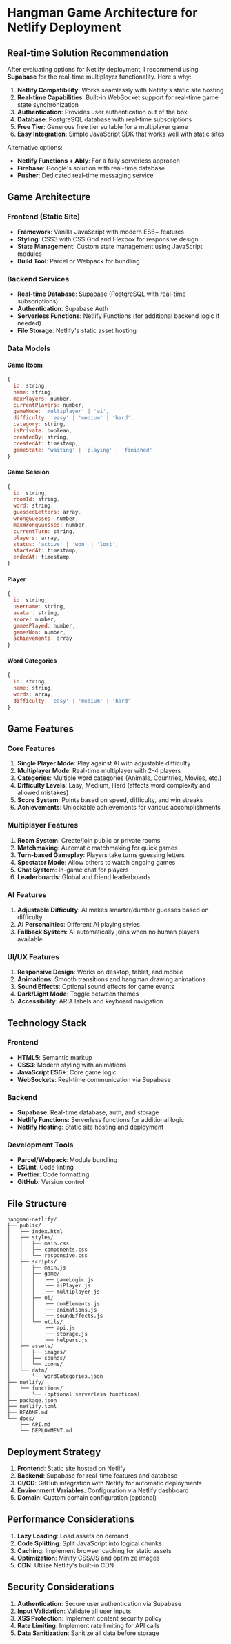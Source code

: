 # Hangman Game Architecture for Netlify Deployment

## Real-time Solution Recommendation

After evaluating options for Netlify deployment, I recommend using **Supabase** for the real-time multiplayer functionality. Here's why:

1. **Netlify Compatibility**: Works seamlessly with Netlify's static site hosting
2. **Real-time Capabilities**: Built-in WebSocket support for real-time game state synchronization
3. **Authentication**: Provides user authentication out of the box
4. **Database**: PostgreSQL database with real-time subscriptions
5. **Free Tier**: Generous free tier suitable for a multiplayer game
6. **Easy Integration**: Simple JavaScript SDK that works well with static sites

Alternative options:
- **Netlify Functions + Ably**: For a fully serverless approach
- **Firebase**: Google's solution with real-time database
- **Pusher**: Dedicated real-time messaging service

## Game Architecture

### Frontend (Static Site)
- **Framework**: Vanilla JavaScript with modern ES6+ features
- **Styling**: CSS3 with CSS Grid and Flexbox for responsive design
- **State Management**: Custom state management using JavaScript modules
- **Build Tool**: Parcel or Webpack for bundling

### Backend Services
- **Real-time Database**: Supabase (PostgreSQL with real-time subscriptions)
- **Authentication**: Supabase Auth
- **Serverless Functions**: Netlify Functions (for additional backend logic if needed)
- **File Storage**: Netlify's static asset hosting

### Data Models

#### Game Room
```javascript
{
  id: string,
  name: string,
  maxPlayers: number,
  currentPlayers: number,
  gameMode: 'multiplayer' | 'ai',
  difficulty: 'easy' | 'medium' | 'hard',
  category: string,
  isPrivate: boolean,
  createdBy: string,
  createdAt: timestamp,
  gameState: 'waiting' | 'playing' | 'finished'
}
```

#### Game Session
```javascript
{
  id: string,
  roomId: string,
  word: string,
  guessedLetters: array,
  wrongGuesses: number,
  maxWrongGuesses: number,
  currentTurn: string,
  players: array,
  status: 'active' | 'won' | 'lost',
  startedAt: timestamp,
  endedAt: timestamp
}
```

#### Player
```javascript
{
  id: string,
  username: string,
  avatar: string,
  score: number,
  gamesPlayed: number,
  gamesWon: number,
  achievements: array
}
```

#### Word Categories
```javascript
{
  id: string,
  name: string,
  words: array,
  difficulty: 'easy' | 'medium' | 'hard'
}
```

## Game Features

### Core Features
1. **Single Player Mode**: Play against AI with adjustable difficulty
2. **Multiplayer Mode**: Real-time multiplayer with 2-4 players
3. **Categories**: Multiple word categories (Animals, Countries, Movies, etc.)
4. **Difficulty Levels**: Easy, Medium, Hard (affects word complexity and allowed mistakes)
5. **Score System**: Points based on speed, difficulty, and win streaks
6. **Achievements**: Unlockable achievements for various accomplishments

### Multiplayer Features
1. **Room System**: Create/join public or private rooms
2. **Matchmaking**: Automatic matchmaking for quick games
3. **Turn-based Gameplay**: Players take turns guessing letters
4. **Spectator Mode**: Allow others to watch ongoing games
5. **Chat System**: In-game chat for players
6. **Leaderboards**: Global and friend leaderboards

### AI Features
1. **Adjustable Difficulty**: AI makes smarter/dumber guesses based on difficulty
2. **AI Personalities**: Different AI playing styles
3. **Fallback System**: AI automatically joins when no human players available

### UI/UX Features
1. **Responsive Design**: Works on desktop, tablet, and mobile
2. **Animations**: Smooth transitions and hangman drawing animations
3. **Sound Effects**: Optional sound effects for game events
4. **Dark/Light Mode**: Toggle between themes
5. **Accessibility**: ARIA labels and keyboard navigation

## Technology Stack

### Frontend
- **HTML5**: Semantic markup
- **CSS3**: Modern styling with animations
- **JavaScript ES6+**: Core game logic
- **WebSockets**: Real-time communication via Supabase

### Backend
- **Supabase**: Real-time database, auth, and storage
- **Netlify Functions**: Serverless functions for additional logic
- **Netlify Hosting**: Static site hosting and deployment

### Development Tools
- **Parcel/Webpack**: Module bundling
- **ESLint**: Code linting
- **Prettier**: Code formatting
- **GitHub**: Version control

## File Structure
```
hangman-netlify/
├── public/
│   ├── index.html
│   ├── styles/
│   │   ├── main.css
│   │   ├── components.css
│   │   └── responsive.css
│   ├── scripts/
│   │   ├── main.js
│   │   ├── game/
│   │   │   ├── gameLogic.js
│   │   │   ├── aiPlayer.js
│   │   │   └── multiplayer.js
│   │   ├── ui/
│   │   │   ├── domElements.js
│   │   │   ├── animations.js
│   │   │   └── soundEffects.js
│   │   └── utils/
│   │       ├── api.js
│   │       ├── storage.js
│   │       └── helpers.js
│   ├── assets/
│   │   ├── images/
│   │   ├── sounds/
│   │   └── icons/
│   └── data/
│       └── wordCategories.json
├── netlify/
│   └── functions/
│       └── (optional serverless functions)
├── package.json
├── netlify.toml
├── README.md
└── docs/
    ├── API.md
    └── DEPLOYMENT.md
```

## Deployment Strategy

1. **Frontend**: Static site hosted on Netlify
2. **Backend**: Supabase for real-time features and database
3. **CI/CD**: GitHub integration with Netlify for automatic deployments
4. **Environment Variables**: Configuration via Netlify dashboard
5. **Domain**: Custom domain configuration (optional)

## Performance Considerations

1. **Lazy Loading**: Load assets on demand
2. **Code Splitting**: Split JavaScript into logical chunks
3. **Caching**: Implement browser caching for static assets
4. **Optimization**: Minify CSS/JS and optimize images
5. **CDN**: Utilize Netlify's built-in CDN

## Security Considerations

1. **Authentication**: Secure user authentication via Supabase
2. **Input Validation**: Validate all user inputs
3. **XSS Protection**: Implement content security policy
4. **Rate Limiting**: Implement rate limiting for API calls
5. **Data Sanitization**: Sanitize all data before storage